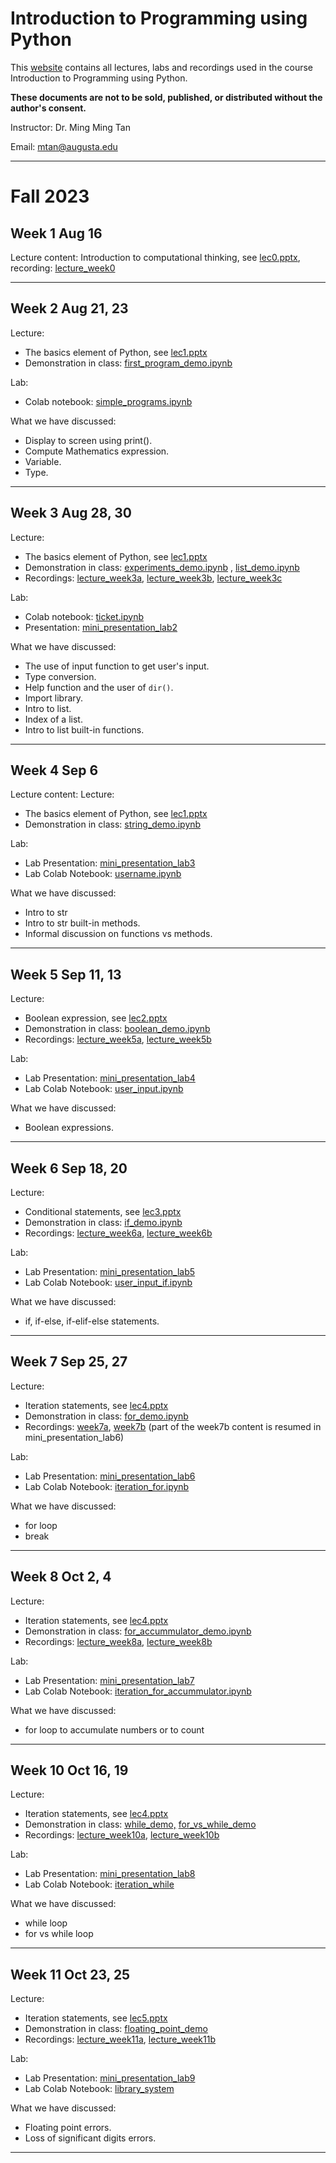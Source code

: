# Introduction to Programming using Python
This [website](https://mmtan.github.io/IntroProgrammingUsingPython/) contains all lectures, labs and recordings used in the course Introduction to Programming using Python.

**These documents are not to be sold, published, or distributed without the author's consent.**

Instructor: Dr. Ming Ming Tan

Email: mtan@augusta.edu

---

# Fall 2023
## Week 1 Aug 16

Lecture content: Introduction to computational thinking, see [lec0.pptx](https://www.dropbox.com/scl/fi/mj9f170f4qo21yt0s4rvf/lec0.pptx?rlkey=kviwirj2n8lc9803h7zadeetk&dl=0), recording: [lecture_week0](https://www.dropbox.com/scl/fi/wemcuuzwgu7o0paphrqlo/lecture_week0.mp4?rlkey=sod5ldaultywj8im096aopkor&dl=0)

----------

## Week 2 Aug 21, 23

Lecture:

- The basics element of Python, see [lec1.pptx](https://www.dropbox.com/scl/fi/d8p23zsn6cblp1rjax71k/lec1.pptx?rlkey=2gcpnjmpbz1wqob3upfqm5icv&dl=0)
- Demonstration in class: [first_program_demo.ipynb](https://colab.research.google.com/drive/1DXelvzEdS8ohKi6TxuJMWAv4YVpl1Akn?usp=sharing)

Lab:

- Colab notebook: [simple_programs.ipynb](https://colab.research.google.com/drive/15ZfG5N3vo_ygv6_9wHhFxaWMKzZVh9Dp?usp=sharing) 

What we have discussed:

- Display to screen using print().
- Compute Mathematics expression.
- Variable.
- Type.
  
----------

## Week 3 Aug 28, 30

Lecture:

- The basics element of Python, see [lec1.pptx](https://www.dropbox.com/scl/fi/d8p23zsn6cblp1rjax71k/lec1.pptx?rlkey=2gcpnjmpbz1wqob3upfqm5icv&dl=0)
- Demonstration in class: [experiments_demo.ipynb](https://colab.research.google.com/drive/1oYtzsBnWjUv4fRdgo_x7TooRgfLeb6Cj?usp=sharing) , [list_demo.ipynb](https://colab.research.google.com/drive/1wmEasSU9WJ2-4aXB-aZGDvhmFXpl7TaY?usp=sharing)
- Recordings: [lecture_week3a](https://www.dropbox.com/scl/fi/rc56bqv4ze4zrr79t0ey8/lecture_week3a.mp4?rlkey=y5ah73ie0bjhidq3xnp69z3s2&dl=0), [lecture_week3b](https://www.dropbox.com/scl/fi/k1ai0n9wsf1bp7g8koqng/lecture_week3b.mp4?rlkey=vdwn4vbyitkwv00sd0t8tp487&dl=0), [lecture_week3c](https://youtu.be/evsoSQjnbdo)

Lab:

- Colab notebook:  [ticket.ipynb](https://colab.research.google.com/drive/196pHTqpPmxnCQVW5sTB0E5Sw6S04FIoS?usp=sharing) 
- Presentation: [mini_presentation_lab2](https://youtu.be/6Hagzqo60ic)

What we have discussed:

- The use of input function to get user's input.
- Type conversion.
- Help function and the user of `dir()`. 
- Import library.
- Intro to list. 
- Index of a list. 
- Intro to list built-in functions.
  
----------

## Week 4 Sep 6

Lecture content:
Lecture:

- The basics element of Python, see [lec1.pptx](https://www.dropbox.com/scl/fi/d8p23zsn6cblp1rjax71k/lec1.pptx?rlkey=2gcpnjmpbz1wqob3upfqm5icv&dl=0)
- Demonstration in class: [string_demo.ipynb](https://colab.research.google.com/drive/1eskQIZt3_A2XQfvq4Ejsj0SqtM3y5SCP?usp=sharing)

Lab:

- Lab Presentation: [mini_presentation_lab3](https://youtu.be/ajsg_J8S6Jk)
- Lab Colab Notebook: [username.ipynb](https://colab.research.google.com/drive/1phfC3CA82nDz5MnYRiIwF9Fd_6wjMG1e?usp=sharing)

What we have discussed:

- Intro to str
- Intro to str built-in methods.
- Informal discussion on functions vs methods.

----------

## Week 5 Sep 11, 13

Lecture:

- Boolean expression, see [lec2.pptx](https://www.dropbox.com/scl/fi/p484asln7n31wq14hfxb8/lec2.pptx?rlkey=f1plt10hle9l1fgd91wtn53vr&dl=0)
- Demonstration in class: [boolean_demo.ipynb](https://colab.research.google.com/drive/1ojYMlIAVQg2JDMRhiSONPopJPaG6UCRK?usp=sharing) 
- Recordings: [lecture_week5a](https://youtu.be/FXrBC0vPyIg), [lecture_week5b](https://youtu.be/yjDsPzfTiPQ)

Lab:

- Lab Presentation: [mini_presentation_lab4](https://youtu.be/u0GWYB0euhw) 
- Lab Colab Notebook: [user_input.ipynb](https://colab.research.google.com/drive/1x1m8wzIebR0Babqx0V27VcqZriOO3Io4?usp=sharing)

What we have discussed:

- Boolean expressions.
  
----------

## Week 6 Sep 18, 20

Lecture:

- Conditional statements, see [lec3.pptx](https://www.dropbox.com/scl/fi/0wzstqx53ff9cm7vqumt8/lec3.pptx?rlkey=veoyy06u8e1ftur15is5uc2is&dl=0)
- Demonstration in class: [if_demo.ipynb](https://colab.research.google.com/drive/1cCjVUPM_G4YKNn9YfnzXGpJ_Qsw9l9Iq?usp=sharing)
- Recordings: [lecture_week6a](https://youtu.be/NO8lvoQ5DFk), [lecture_week6b](https://youtu.be/pSxo0e_jHGw)

Lab:

- Lab Presentation: [mini_presentation_lab5](https://youtu.be/-er1vW3MvJE)
- Lab Colab Notebook: [user_input_if.ipynb](https://colab.research.google.com/drive/1-0x7k1nPJHRvAYEX49R8D6e8-uz0WBO_?usp=sharing)

What we have discussed:

- if, if-else, if-elif-else statements.
  
----------

## Week 7 Sep 25, 27

Lecture:

- Iteration statements, see [lec4.pptx](https://www.dropbox.com/scl/fi/gs6vgrw49pe965qhtu86r/lec4.pptx?rlkey=p7kllvcnoouf1703dmkfc8tad&dl=0)
- Demonstration in class: [for_demo.ipynb](https://colab.research.google.com/drive/1psu8Nn0mQwscslQ4CtgjGpqYSdkLNuqn?usp=sharing) 
- Recordings: [week7a](https://youtu.be/TgyIFUO29Hc), [week7b](https://youtu.be/y_Ii5K0LNVc) (part of the week7b content is resumed in mini_presentation_lab6)

Lab:

- Lab Presentation: [mini_presentation_lab6](https://youtu.be/Is6Zmh429gg) 
- Lab Colab Notebook: [iteration_for.ipynb](https://colab.research.google.com/drive/1r8xdTOLraDGGB0AWPoNllDKeeUF3h1H5?usp=sharing) 

What we have discussed:

- for loop
- break
  
---

## Week 8 Oct 2, 4

Lecture:

- Iteration statements, see [lec4.pptx](https://www.dropbox.com/scl/fi/gs6vgrw49pe965qhtu86r/lec4.pptx?rlkey=p7kllvcnoouf1703dmkfc8tad&dl=0)
- Demonstration in class: [for_accummulator_demo.ipynb](https://colab.research.google.com/drive/1SCu6_ydqaznzWtwb82UcM6i1m7nRKX1y?usp=sharing)
- Recordings: [lecture_week8a](https://youtu.be/4S-JtRROuVA), [lecture_week8b](https://youtu.be/xSNWq234K0M)

Lab: 

- Lab Presentation: [mini_presentation_lab7](https://youtu.be/DwrZhhRqxNo)
- Lab Colab Notebook:  [iteration_for_accummulator.ipynb](https://colab.research.google.com/drive/15ICAFZMsVXiWStHiOnwJUf0vc2HIn9PS?usp=sharing)

What we have discussed: 

- for loop to accumulate numbers or to count

----------
## Week 10 Oct 16, 19

Lecture:

- Iteration statements, see [lec4.pptx](https://www.dropbox.com/scl/fi/gs6vgrw49pe965qhtu86r/lec4.pptx?rlkey=p7kllvcnoouf1703dmkfc8tad&dl=0)
- Demonstration in class: [](https://colab.research.google.com/drive/1SCu6_ydqaznzWtwb82UcM6i1m7nRKX1y?usp=sharing) [while_demo,](https://colab.research.google.com/drive/1O4DpnizCuPc5AFM1iW_w1fosTfPlWyq5?usp=sharing) [for_vs_while_demo](https://colab.research.google.com/drive/129hyGkqfdgEmdRrwB8Hyxosj8afSAafm?usp=sharing)
- Recordings: [lecture_week10a](https://youtu.be/YBWvM40BEqw), [lecture_week10b](https://youtu.be/DbB7xiSc4jk)

Lab: 

- Lab Presentation: [mini_presentation_lab8](https://youtu.be/4wPiuQB1sJo)
- Lab Colab Notebook: [iteration_while](https://paper.dropbox.com/ep/redirect/external-link?url=https%3A%2F%2Fcolab.research.google.com%2Fdrive%2F1goTvzPKEPf284Ljrp6UUGOxSOJbEsv8U%3Fusp%3Dsharing&hmac=mmQSEN89at9o4lhQN60bzLC6ATJJ2MTaMdkvoaNeAqc%3D)

What we have discussed: 

- while loop
- for vs while loop
---

## Week 11 Oct 23, 25

Lecture:

- Iteration statements, see [lec5.pptx](https://www.dropbox.com/scl/fi/2hzbujyrf2wetjzpwfhh6/lec5.pptx?rlkey=n5owk62rmyziz6qem6n9sx7si&dl=0)
- Demonstration in class: [floating_point_demo](https://colab.research.google.com/drive/1RkVusp_WiNU8i4InLYkoCE7ROhZYw3IP?usp=sharing)
- Recordings: [lecture_week11a](https://youtu.be/TsG8TZ9ffQQ), [lecture_week11b](https://youtu.be/qzxF7E2ofj4)

Lab: 

- Lab Presentation: [mini_presentation_lab9](https://youtu.be/gzU4nKrJHYo)
- Lab Colab Notebook: [library_system](https://colab.research.google.com/drive/1fM4AWCotAFNgCrImYBT7t63YHKhd4NXm?usp=sharing)

What we have discussed: 

- Floating point errors. 
- Loss of significant digits errors. 
----------





